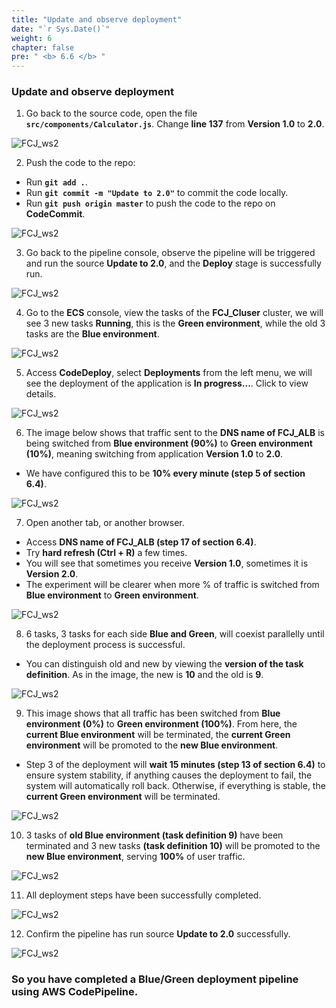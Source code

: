 ```yaml
---
title: "Update and observe deployment"
date: "`r Sys.Date()`"
weight: 6
chapter: false
pre: " <b> 6.6 </b> "
---
```


### Update and observe deployment

1. Go back to the source code, open the file **`src/components/Calculator.js`**. Change **line 137** from **Version 1.0** to **2.0**.

![FCJ_ws2](/FCJ-Workshop-2/images/6.codedeploy/33_1.png)

2. Push the code to the repo:

- Run **`git add .`**.
- Run **`git commit -m "Update to 2.0"`** to commit the code locally.
- Run **`git push origin master`** to push the code to the repo on **CodeCommit**.

![FCJ_ws2](/FCJ-Workshop-2/images/6.codedeploy/33_2.png)

3. Go back to the pipeline console, observe the pipeline will be triggered and run the source **Update to 2.0**, and the **Deploy** stage is successfully run.

![FCJ_ws2](/FCJ-Workshop-2/images/6.codedeploy/34.png)

4. Go to the **ECS** console, view the tasks of the **FCJ_Cluser** cluster, we will see 3 new tasks **Running**, this is the **Green environment**, while the old 3 tasks are the **Blue environment**.

![FCJ_ws2](/FCJ-Workshop-2/images/6.codedeploy/34_1.png)

5. Access **CodeDeploy**, select **Deployments** from the left menu, we will see the deployment of the application is **In progress...**. Click to view details.

![FCJ_ws2](/FCJ-Workshop-2/images/6.codedeploy/35.png)

6. The image below shows that traffic sent to the **DNS name of FCJ_ALB** is being switched from **Blue environment (90%)** to **Green environment (10%)**, meaning switching from application **Version 1.0** to **2.0**.

- We have configured this to be **10% every minute (step 5 of section 6.4)**.

![FCJ_ws2](/FCJ-Workshop-2/images/6.codedeploy/36.png)

7. Open another tab, or another browser.

- Access **DNS name of FCJ_ALB (step 17 of section 6.4)**.
- Try **hard refresh (Ctrl + R)** a few times.
- You will see that sometimes you receive **Version 1.0**, sometimes it is **Version 2.0**.
- The experiment will be clearer when more % of traffic is switched from **Blue environment** to **Green environment**.

![FCJ_ws2](/FCJ-Workshop-2/images/6.codedeploy/37.png)

8. 6 tasks, 3 tasks for each side **Blue and Green**, will coexist parallelly until the deployment process is successful.

- You can distinguish old and new by viewing the **version of the task definition**. As in the image, the new is **10** and the old is **9**.

![FCJ_ws2](/FCJ-Workshop-2/images/6.codedeploy/38_1.png)

9. This image shows that all traffic has been switched from **Blue environment (0%)** to **Green environment (100%)**. From here, the **current Blue environment** will be terminated, the **current Green environment** will be promoted to the **new Blue environment**.

- Step 3 of the deployment will **wait 15 minutes (step 13 of section 6.4)** to ensure system stability, if anything causes the deployment to fail, the system will automatically roll back. Otherwise, if everything is stable, the **current Green environment** will be terminated.

![FCJ_ws2](/FCJ-Workshop-2/images/6.codedeploy/38.png)

10. 3 tasks of **old Blue environment (task definition 9)** have been terminated and 3 new tasks **(task definition 10)** will be promoted to the **new Blue environment**, serving **100%** of user traffic.

![FCJ_ws2](/FCJ-Workshop-2/images/6.codedeploy/39_1.png)

11. All deployment steps have been successfully completed.

![FCJ_ws2](/FCJ-Workshop-2/images/6.codedeploy/39.png)

12. Confirm the pipeline has run source **Update to 2.0** successfully.

![FCJ_ws2](/FCJ-Workshop-2/images/6.codedeploy/40.png)

### So you have completed a **Blue/Green deployment pipeline** using **AWS CodePipeline**.
